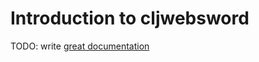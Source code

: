 # Introduction to cljwebsword

TODO: write [great documentation](http://jacobian.org/writing/what-to-write/)

